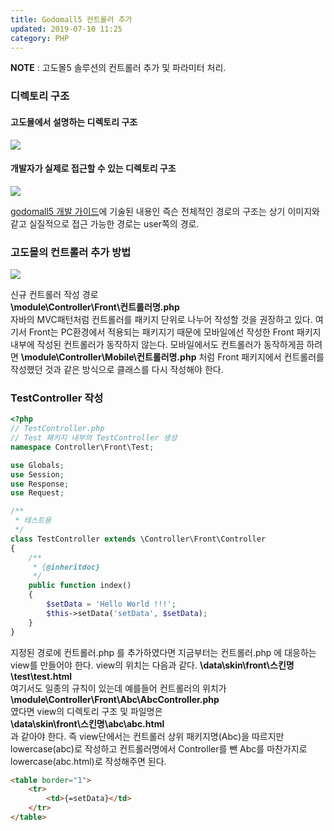 ```yaml
---
title: Godomall5 컨트롤러 추가
updated: 2019-07-10 11:25
category: PHP
---
```

  
**NOTE** : 고도몰5 솔루션의 컨트롤러 추가 및 파라미터 처리.

### 디렉토리 구조
#### 고도몰에서 설명하는 디렉토리 구조
<a href="https://raw.githubusercontent.com/rlawjddbs/rlawjddbs.github.io/master/assets/common/imgs/190710/Directory.png" target="_new">![](https://raw.githubusercontent.com/rlawjddbs/rlawjddbs.github.io/master/assets/common/imgs/190710/Directory.png)</a>

#### 개발자가 실제로 접근할 수 있는 디렉토리 구조
<a href="https://raw.githubusercontent.com/rlawjddbs/rlawjddbs.github.io/master/assets/common/imgs/190710/file_architecture.png" target="_new">![](https://raw.githubusercontent.com/rlawjddbs/rlawjddbs.github.io/master/assets/common/imgs/190710/file_architecture.png)</a>

<a href="http://doc.godomall5.godomall.com/Getting_Started/Installation#page_20161108" target="_new">godomall5 개발 가이드</a>에 기술된 내용인 즉슨 전체적인 경로의 구조는 상기 이미지와 같고 실질적으로 접근 가능한 경로는 user쪽의 경로.

<div class="divider"></div>

### 고도몰의 컨트롤러 추가 방법

<a href="https://raw.githubusercontent.com/rlawjddbs/rlawjddbs.github.io/master/assets/common/imgs/190710/AddController.PNG" target="_new">![](https://raw.githubusercontent.com/rlawjddbs/rlawjddbs.github.io/master/assets/common/imgs/190710/AddController.PNG)</a>

신규 컨트롤러 작성 경로  
**\module\Controller\Front\컨트롤러명.php**  
자바의 MVC패턴처럼 컨트롤러를 패키지 단위로 나누어 작성할 것을 권장하고 있다. 여기서 Front는 PC환경에서 적용되는 패키지기 때문에 모바일에선 작성한 Front 패키지 내부에 작성된 컨트롤러가 동작하지 않는다. 모바일에서도 컨트롤러가 동작하게끔 하려면 **\module\Controller\Mobile\컨트롤러명.php** 처럼 Front 패키지에서 컨트롤러를 작성했던 것과 같은 방식으로 클래스를 다시 작성해야 한다.

### TestController 작성
```php
<?php
// TestController.php
// Test 패키지 내부의 TestController 생성
namespace Controller\Front\Test;

use Globals;
use Session;
use Response;
use Request;

/**
 * 테스트용
 */
class TestController extends \Controller\Front\Controller
{
    /**
     * {@inheritdoc}
     */
    public function index()
    {
        $setData = 'Hello World !!!';
        $this->setData('setData', $setData);
    }
}
```
지정된 경로에 컨트롤러.php 를 추가하였다면 지금부터는 컨트롤러.php 에 대응하는 view를 만들어야 한다. view의 위치는 다음과 같다.
**\data\skin\front\스킨명\test\test.html**  
여기서도 일종의 규칙이 있는데 예를들어 컨트롤러의 위치가  
**\module\Controller\Front\Abc\AbcController.php**  
였다면 view의 디렉토리 구조 및 파일명은  
**\data\skin\front\스킨명\abc\abc.html**  
과 같아야 한다. 즉 view단에서는 컨트롤러 상위 패키지명(Abc)을 따르지만 lowercase(abc)로 작성하고 컨트롤러명에서 Controller를 뺀 Abc를 마찬가지로 lowercase(abc.html)로 작성해주면 된다.

```html
<table border="1">
    <tr>
        <td>{=setData}</td>
    </tr>
</table>
```
